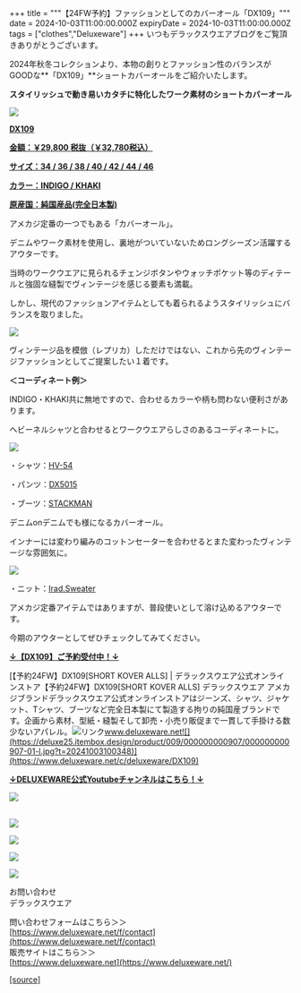 +++
title = """【24FW予約】ファッションとしてのカバーオール「DX109」"""
date = 2024-10-03T11:00:00.000Z
expiryDate = 2024-10-03T11:00:00.000Z
tags = ["clothes","Deluxeware"]
+++
いつもデラックスウエアブログをご覧頂きありがとうございます。

2024年秋冬コレクションより、本物の創りとファッション性のバランスがGOODな**「DX109」**ショートカバーオールをご紹介いたします。

**スタイリッシュで動き易いカタチに特化したワーク素材のショートカバーオール**

[![](https://stat.ameba.jp/user_images/20241003/11/deluxeware/b0/c8/j/o0800080015493518251.jpg)](https://www.deluxeware.net/c/deluxeware/DX109)

**[DX109](https://www.deluxeware.net/c/deluxeware/DX109)**

**[金額：￥29,800 税抜（￥32,780税込）](https://www.deluxeware.net/c/deluxeware/DX109)**

**[サイズ：34 / 36 / 38 / 40 / 42 / 44 / 46](https://www.deluxeware.net/c/deluxeware/DX109)**

**[カラー：INDIGO / KHAKI](https://www.deluxeware.net/c/deluxeware/DX109)**

**[原産国：純国産品(完全日本製)](https://www.deluxeware.net/c/deluxeware/DX109)**

アメカジ定番の一つでもある「カバーオール」。

デニムやワーク素材を使用し、裏地がついていないためロングシーズン活躍するアウターです。

当時のワークウエアに見られるチェンジボタンやウォッチポケット等のディテールと強固な縫製でヴィンテージを感じる要素も満載。

しかし、現代のファッションアイテムとしても着られるようスタイリッシュにバランスを取りました。

[![](https://stat.ameba.jp/user_images/20241003/11/deluxeware/e3/5a/j/o0800080015493523709.jpg)](https://stat.ameba.jp/user_images/20241003/11/deluxeware/e3/5a/j/o0800080015493523709.jpg)

ヴィンテージ品を模倣（レプリカ）しただけではない、これから先のヴィンテージファッションとしてご提案したい１着です。

**＜コーディネート例＞**

INDIGO・KHAKI共に無地ですので、合わせるカラーや柄も問わない便利さがあります。

ヘビーネルシャツと合わせるとワークウエアらしさのあるコーディネートに。

[![](https://stat.ameba.jp/user_images/20241003/11/deluxeware/45/68/j/o0800080015493525302.jpg)](https://stat.ameba.jp/user_images/20241003/11/deluxeware/45/68/j/o0800080015493525302.jpg)

・シャツ：[HV-54](https://www.deluxeware.net/c/deluxeware/HV-54)

・パンツ：[DX5015](https://www.deluxeware.net/c/deluxeware/DX5015)

・ブーツ：[STACKMAN](https://www.deluxeware.net/c/dalees/STACKMAN)

デニムonデニムでも様になるカバーオール。

インナーには変わり編みのコットンセーターを合わせるとまた変わったヴィンテージな雰囲気に。

[![](https://stat.ameba.jp/user_images/20241003/11/deluxeware/00/d6/j/o0800080015493525376.jpg)](https://stat.ameba.jp/user_images/20241003/11/deluxeware/00/d6/j/o0800080015493525376.jpg)

・ニット：[Irad.Sweater](https://www.deluxeware.net/c/dalees/IradSweater)

アメカジ定番アイテムではありますが、普段使いとして溶け込めるアウターです。

今期のアウターとしてぜひチェックしてみてください。

**[↓【DX109】ご予約受付中！↓](https://www.deluxeware.net/c/deluxeware/DX109)**

[【予約24FW】DX109\[SHORT KOVER ALLS\] | デラックスウエア公式オンラインストア【予約24FW】DX109\[SHORT KOVER ALLS\] デラックスウエア アメカジブランドデラックスウエア公式オンラインストアはジーンズ、シャツ、ジャケット、Tシャツ、ブーツなど完全日本製にて製造する拘りの純国産ブランドです。企画から素材、型紙・縫製そして卸売・小売り販促まで一貫して手掛ける数少ないアパレル。![リンク](https://c.stat100.ameba.jp/ameblo/symbols/v3.20.0/svg/gray/editor_link.svg)www.deluxeware.net![](https://deluxe25.itembox.design/product/009/000000000907/000000000907-01-l.jpg?t=20241003100348)](https://www.deluxeware.net/c/deluxeware/DX109)

**[↓DELUXEWARE公式Youtubeチャンネルはこちら！↓](https://www.youtube.com/DeluxewareCo)**

[![](https://stat.ameba.jp/user_images/20240925/15/deluxeware/90/0c/j/o0930020015490450615.jpg?caw=800)](https://ameblo.jp/deluxeware/image-12868871102-15490450615.html)  
 

[![](https://stat.ameba.jp/user_images/20240614/12/deluxeware/fb/b4/j/o0800026015451324172.jpg?caw=800)](https://www.deluxeware.net/c/2024FWreserveall)

[![](https://stat.ameba.jp/user_images/20240315/15/deluxeware/04/7f/j/o0800026015413271803.jpg?caw=800)](https://www.instagram.com/deluxeware/?hl=ja)

[![](https://stat.ameba.jp/user_images/20220415/12/deluxeware/3b/ce/j/o0800026015103175481.jpg?caw=800)](https://www.deluxeware.net/f/headstore)

[![](https://stat.ameba.jp/user_images/20220415/12/deluxeware/d7/c6/j/o0800026015103175487.jpg?caw=800)](https://www.deluxeware.net/)

お問い合わせ  
デラックスウエア

問い合わせフォームはこちら＞＞  
[https://www.deluxeware.net/f/contact](https://www.deluxeware.net/f/contact)  
販売サイトはこちら＞＞  
[https://www.deluxeware.net](https://www.deluxeware.net/)

[[source]](https://ameblo.jp/deluxeware/entry-12869846774.html)
